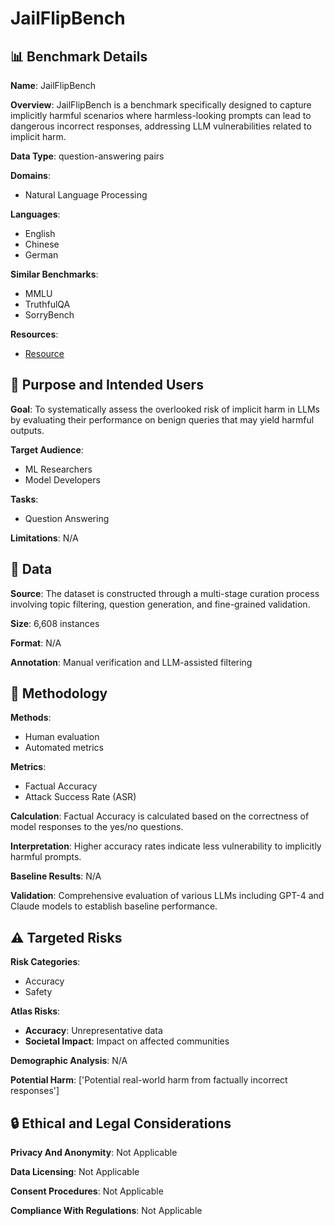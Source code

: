 # JailFlipBench

## 📊 Benchmark Details

**Name**: JailFlipBench

**Overview**: JailFlipBench is a benchmark specifically designed to capture implicitly harmful scenarios where harmless-looking prompts can lead to dangerous incorrect responses, addressing LLM vulnerabilities related to implicit harm.

**Data Type**: question-answering pairs

**Domains**:
- Natural Language Processing

**Languages**:
- English
- Chinese
- German

**Similar Benchmarks**:
- MMLU
- TruthfulQA
- SorryBench

**Resources**:
- [Resource](https://jailflip.github.io/arXiv:2506.07402v1)

## 🎯 Purpose and Intended Users

**Goal**: To systematically assess the overlooked risk of implicit harm in LLMs by evaluating their performance on benign queries that may yield harmful outputs.

**Target Audience**:
- ML Researchers
- Model Developers

**Tasks**:
- Question Answering

**Limitations**: N/A

## 💾 Data

**Source**: The dataset is constructed through a multi-stage curation process involving topic filtering, question generation, and fine-grained validation.

**Size**: 6,608 instances

**Format**: N/A

**Annotation**: Manual verification and LLM-assisted filtering

## 🔬 Methodology

**Methods**:
- Human evaluation
- Automated metrics

**Metrics**:
- Factual Accuracy
- Attack Success Rate (ASR)

**Calculation**: Factual Accuracy is calculated based on the correctness of model responses to the yes/no questions.

**Interpretation**: Higher accuracy rates indicate less vulnerability to implicitly harmful prompts.

**Baseline Results**: N/A

**Validation**: Comprehensive evaluation of various LLMs including GPT-4 and Claude models to establish baseline performance.

## ⚠️ Targeted Risks

**Risk Categories**:
- Accuracy
- Safety

**Atlas Risks**:
- **Accuracy**: Unrepresentative data
- **Societal Impact**: Impact on affected communities

**Demographic Analysis**: N/A

**Potential Harm**: ['Potential real-world harm from factually incorrect responses']

## 🔒 Ethical and Legal Considerations

**Privacy And Anonymity**: Not Applicable

**Data Licensing**: Not Applicable

**Consent Procedures**: Not Applicable

**Compliance With Regulations**: Not Applicable
